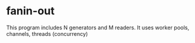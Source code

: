 # fanin-out
This program includes N generators and M readers. It uses worker pools, channels, threads (concurrency)
